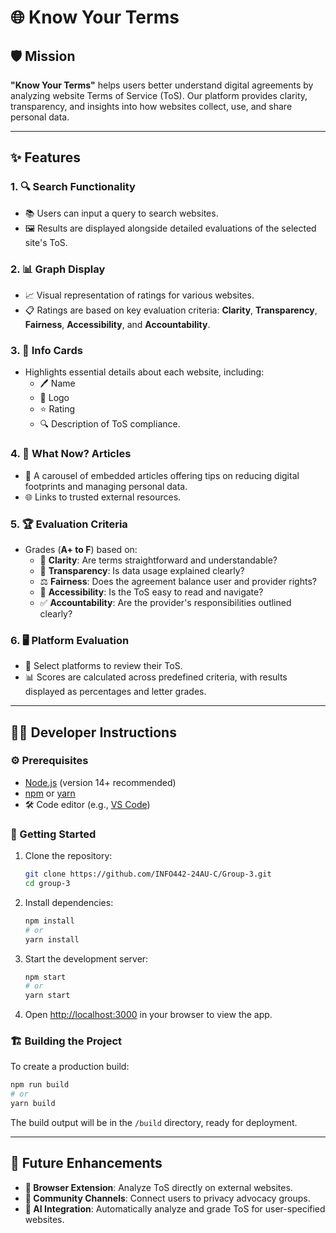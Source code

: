 # 🌐 Know Your Terms

## 🛡️ Mission
**"Know Your Terms"** helps users better understand digital agreements by analyzing website Terms of Service (ToS). Our platform provides clarity, transparency, and insights into how websites collect, use, and share personal data.

---

## ✨ Features
### 1. 🔍 **Search Functionality**
   - 📚 Users can input a query to search websites.
   - 🖼️ Results are displayed alongside detailed evaluations of the selected site's ToS.

### 2. 📊 **Graph Display**
   - 📈 Visual representation of ratings for various websites.
   - 📋 Ratings are based on key evaluation criteria: **Clarity**, **Transparency**, **Fairness**, **Accessibility**, and **Accountability**.

### 3. 📝 **Info Cards**
   - Highlights essential details about each website, including:
     - 🖊️ Name
     - 🎨 Logo
     - ⭐ Rating
     - 🔍 Description of ToS compliance.

### 4. 📜 **What Now? Articles**
   - 📰 A carousel of embedded articles offering tips on reducing digital footprints and managing personal data.
   - 🌐 Links to trusted external resources.

### 5. 🏆 **Evaluation Criteria**
   - Grades (**A+ to F**) based on:
     - 🧐 **Clarity**: Are terms straightforward and understandable?
     - 🔎 **Transparency**: Is data usage explained clearly?
     - ⚖️ **Fairness**: Does the agreement balance user and provider rights?
     - 📖 **Accessibility**: Is the ToS easy to read and navigate?
     - ✅ **Accountability**: Are the provider's responsibilities outlined clearly?

### 6. 🖥️ **Platform Evaluation**
   - 🎯 Select platforms to review their ToS.
   - 📊 Scores are calculated across predefined criteria, with results displayed as percentages and letter grades.

---

## 👩‍💻 Developer Instructions
### ⚙️ Prerequisites
- [Node.js](https://nodejs.org/) (version 14+ recommended)
- [npm](https://www.npmjs.com/) or [yarn](https://yarnpkg.com/)
- 🛠️ Code editor (e.g., [VS Code](https://code.visualstudio.com/))

### 🚀 Getting Started
1. Clone the repository:
   ```bash
   git clone https://github.com/INFO442-24AU-C/Group-3.git
   cd group-3
   ```

2. Install dependencies:
   ```bash
   npm install
   # or
   yarn install
   ```

3. Start the development server:
   ```bash
   npm start
   # or
   yarn start
   ```

4. Open [http://localhost:3000](http://localhost:3000) in your browser to view the app.

### 🏗️ Building the Project
To create a production build:
```bash
npm run build
# or
yarn build
```

The build output will be in the `/build` directory, ready for deployment.

---

## 🌟 Future Enhancements
- **🔗 Browser Extension**: Analyze ToS directly on external websites.
- **🤝 Community Channels**: Connect users to privacy advocacy groups.
- **🤖 AI Integration**: Automatically analyze and grade ToS for user-specified websites.



